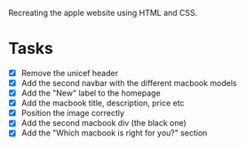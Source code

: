 Recreating the apple website using HTML and CSS.

# Tasks

- [x] Remove the unicef header
- [x] Add the second navbar with the different macbook models
- [x] Add the "New" label to the homepage
- [x] Add the macbook title, description, price etc
- [x] Position the image correctly
- [x] Add the second macbook div (the black one)
- [x] Add the "Which macbook is right for you?" section

